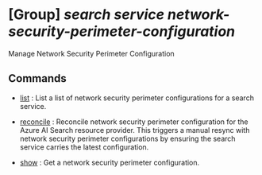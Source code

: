 # [Group] _search service network-security-perimeter-configuration_

Manage Network Security Perimeter Configuration

## Commands

- [list](/Commands/search/service/network-security-perimeter-configuration/_list.md)
: List a list of network security perimeter configurations for a search service.

- [reconcile](/Commands/search/service/network-security-perimeter-configuration/_reconcile.md)
: Reconcile network security perimeter configuration for the Azure AI Search resource provider. This triggers a manual resync with network security perimeter configurations by ensuring the search service carries the latest configuration.

- [show](/Commands/search/service/network-security-perimeter-configuration/_show.md)
: Get a network security perimeter configuration.

